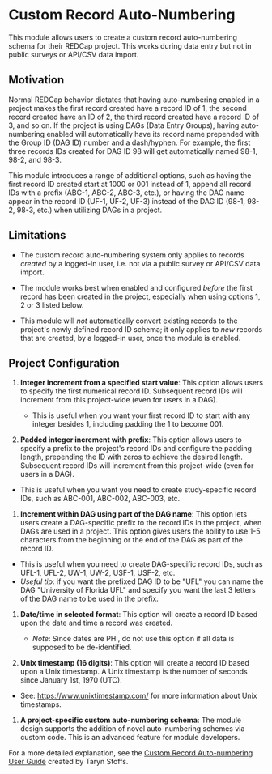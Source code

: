 # Custom Record Auto-Numbering

This module allows users to create a custom record auto-numbering schema for their REDCap project. This works during data entry but not in public surveys or API/CSV data import.

## Motivation

Normal REDCap behavior dictates that having auto-numbering enabled in a project makes the first record created have a record ID of 1, the second record created have an ID of 2, the third record created have a record ID of 3, and so on. If the project is using DAGs (Data Entry Groups), having auto-numbering enabled will automatically have its record name prepended with the Group ID (DAG ID) number and a dash/hyphen. For example, the first three records IDs created for DAG ID 98 will get automatically named 98-1, 98-2, and 98-3.

This module introduces a range of additional options, such as having the first record ID created start at 1000 or 001 instead of 1, append all record IDs with a prefix (ABC-1, ABC-2, ABC-3, etc.), or having the DAG name appear in the record ID (UF-1, UF-2, UF-3) instead of the DAG ID (98-1, 98-2, 98-3, etc.) when utilizing DAGs in a project.

## Limitations

-   The custom record auto-numbering system only applies to records *created* by a logged-in user, i.e. not via a public survey or API/CSV data import.

-   The module works best when enabled and configured *before* the first record has been created in the project, especially when using options 1, 2 or 3 listed below.

-   This module will *not* automatically convert existing records to the project's newly defined record ID schema; it only applies to *new* records that are created, by a logged-in user, once the module is enabled.

## Project Configuration

1. **Integer increment from a specified start value**: This option allows users to specify the first numerical record ID. Subsequent record IDs will increment from this project-wide (even for users in a DAG).
    - This is useful when you want your first record ID to start with any integer besides 1, including padding the 1 to become 001.

1. **Padded integer increment with prefix**: This option allows users to specify a prefix to the project's record IDs and configure the padding length, prepending the ID with zeros to achieve the desired length. Subsequent record IDs will increment from this project-wide (even for users in a DAG).
  - This is useful when you want you need to create study-specific record IDs, such as ABC-001, ABC-002, ABC-003, etc.

1. **Increment within DAG using part of the DAG name**: This option lets users create a DAG-specific prefix to the record IDs in the project, when DAGs are used in a project. This option gives users the ability to use 1-5 characters from the beginning or the end of the DAG as part of the record ID.
  - This is useful when you need to create DAG-specific record IDs, such as UFL-1, UFL-2, UW-1, UW-2, USF-1, USF-2, etc.
  - _Useful tip_: if you want the prefixed DAG ID to be "UFL" you can name the DAG "University of Florida UFL" and specify you want the last 3 letters of the DAG name to be used in the prefix.

1. **Date/time in selected format**: This option will create a record ID based upon the date and time a record was created.
    - _Note_: Since dates are PHI, do not use this option if all data is supposed to be de-identified.

1. **Unix timestamp (16 digits)**: This option will create a record ID based upon a Unix timestamp. A Unix timestamp is the number of seconds since January 1st, 1970 (UTC).
  - See: <https://www.unixtimestamp.com/> for more information about Unix timestamps.

1. **A project-specific custom auto-numbering schema**: The module design supports the addition of novel auto-numbering schemes via custom code. This is an advanced feature for module developers.

For a more detailed explanation, see the [Custom Record Auto-numbering User Guide](https://www.ctsi.ufl.edu/wordpress/files/2021/04/Custom-Record-Auto-numbering-External-Module-User-Guide.pdf) created by Taryn Stoffs.
